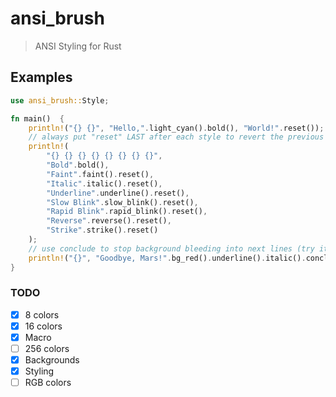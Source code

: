 # ansi_brush

> ANSI Styling for Rust

## Examples

```rust
use ansi_brush::Style;

fn main()  {
    println!("{} {}", "Hello,".light_cyan().bold(), "World!".reset());
    // always put "reset" LAST after each style to revert the previous line's styles
    println!(
        "{} {} {} {} {} {} {} {}",
        "Bold".bold(),
        "Faint".faint().reset(),
        "Italic".italic().reset(),
        "Underline".underline().reset(),
        "Slow Blink".slow_blink().reset(),
        "Rapid Blink".rapid_blink().reset(),
        "Reverse".reverse().reset(),
        "Strike".strike().reset()
    );
    // use conclude to stop background bleeding into next lines (try it without conclude!)
    println!("{}", "Goodbye, Mars!".bg_red().underline().italic().conclude().reset());
}
```

### TODO

- [x] 8 colors
- [x] 16 colors
- [x] Macro
- [ ] 256 colors
- [x] Backgrounds
- [x] Styling
- [ ] RGB colors